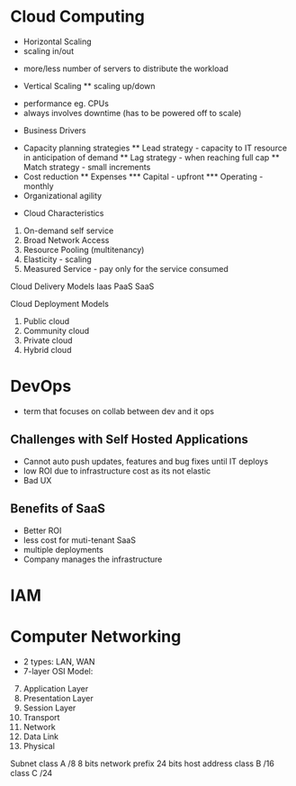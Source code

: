 # Cloud Computing

* Horizontal Scaling
* scaling in/out 
- more/less number of servers to distribute the workload

* Vertical Scaling
** scaling up/down 
- performance eg. CPUs 
- always involves downtime (has to be powered off to scale)

* Business Drivers
- Capacity planning
strategies
** Lead strategy - capacity to IT resource in anticipation of demand
** Lag strategy - when reaching full cap
** Match strategy - small increments
- Cost reduction
** Expenses
*** Capital - upfront
*** Operating - monthly
- Organizational agility

* Cloud Characteristics
1. On-demand self service
2. Broad Network Access
3. Resource Pooling (multitenancy)
4. Elasticity - scaling
5. Measured Service - pay only for the service consumed

Cloud Delivery Models
Iaas
PaaS
SaaS


Cloud Deployment Models
1. Public cloud
2. Community cloud
3. Private cloud
4. Hybrid cloud 

# DevOps
- term that focuses on collab between dev and it ops

## Challenges with Self Hosted Applications
- Cannot auto push updates, features and bug fixes until IT deploys
- low ROI due to infrastructure cost as its not elastic
- Bad UX

## Benefits of SaaS
- Better ROI
- less cost for muti-tenant SaaS
- multiple deployments
- Company manages the infrastructure

# IAM

# Computer Networking
- 2 types: LAN, WAN
- 7-layer OSI Model:
7. Application Layer
6. Presentation Layer
5. Session Layer
4. Transport
3. Network
2. Data Link
1. Physical

Subnet
class A /8 8 bits network prefix 24 bits host address
class B /16
class C /24

